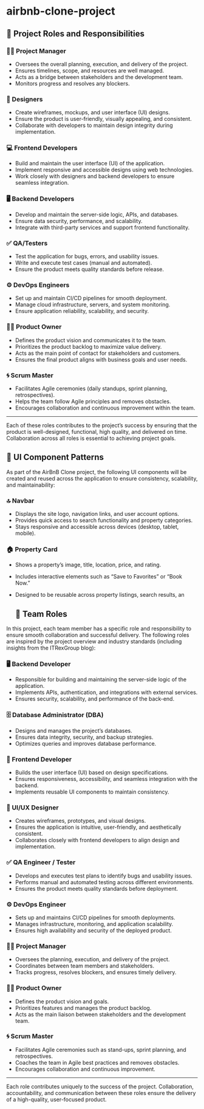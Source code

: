 # airbnb-clone-project
## 🚀 Project Roles and Responsibilities

### 👩‍💼 Project Manager
- Oversees the overall planning, execution, and delivery of the project.  
- Ensures timelines, scope, and resources are well managed.  
- Acts as a bridge between stakeholders and the development team.  
- Monitors progress and resolves any blockers.  

### 🎨 Designers
- Create wireframes, mockups, and user interface (UI) designs.  
- Ensure the product is user-friendly, visually appealing, and consistent.  
- Collaborate with developers to maintain design integrity during implementation.  

### 💻 Frontend Developers
- Build and maintain the user interface (UI) of the application.  
- Implement responsive and accessible designs using web technologies.  
- Work closely with designers and backend developers to ensure seamless integration.  

### 🖥️ Backend Developers
- Develop and maintain the server-side logic, APIs, and databases.  
- Ensure data security, performance, and scalability.  
- Integrate with third-party services and support frontend functionality.  

### ✅ QA/Testers
- Test the application for bugs, errors, and usability issues.  
- Write and execute test cases (manual and automated).  
- Ensure the product meets quality standards before release.  

### ⚙️ DevOps Engineers
- Set up and maintain CI/CD pipelines for smooth deployment.  
- Manage cloud infrastructure, servers, and system monitoring.  
- Ensure application reliability, scalability, and security.  

### 👨‍💼 Product Owner
- Defines the product vision and communicates it to the team.  
- Prioritizes the product backlog to maximize value delivery.  
- Acts as the main point of contact for stakeholders and customers.  
- Ensures the final product aligns with business goals and user needs.  

### 🌀 Scrum Master
- Facilitates Agile ceremonies (daily standups, sprint planning, retrospectives).  
- Helps the team follow Agile principles and removes obstacles.  
- Encourages collaboration and continuous improvement within the team.  

---

Each of these roles contributes to the project’s success by ensuring that the product is well-designed, functional, high quality, and delivered on time. Collaboration across all roles is essential to achieving project goals.  


## 🎨 UI Component Patterns

As part of the AirBnB Clone project, the following UI components will be created and reused across the application to ensure consistency, scalability, and maintainability:

### 🔝 Navbar
- Displays the site logo, navigation links, and user account options.  
- Provides quick access to search functionality and property categories.  
- Stays responsive and accessible across devices (desktop, tablet, mobile).  

### 🏠 Property Card
- Shows a property’s image, title, location, price, and rating.  
- Includes interactive elements such as “Save to Favorites” or “Book Now.”  
- Designed to be reusable across property listings, search results, an

  ## 👥 Team Roles

In this project, each team member has a specific role and responsibility to ensure smooth collaboration and successful delivery. The following roles are inspired by the project overview and industry standards (including insights from the ITRexGroup blog):

### 🖥️ Backend Developer
- Responsible for building and maintaining the server-side logic of the application.  
- Implements APIs, authentication, and integrations with external services.  
- Ensures security, scalability, and performance of the back-end.  

### 🗄️ Database Administrator (DBA)
- Designs and manages the project’s databases.  
- Ensures data integrity, security, and backup strategies.  
- Optimizes queries and improves database performance.  

### 🎨 Frontend Developer
- Builds the user interface (UI) based on design specifications.  
- Ensures responsiveness, accessibility, and seamless integration with the backend.  
- Implements reusable UI components to maintain consistency.  

### 📐 UI/UX Designer
- Creates wireframes, prototypes, and visual designs.  
- Ensures the application is intuitive, user-friendly, and aesthetically consistent.  
- Collaborates closely with frontend developers to align design and implementation.  

### ✅ QA Engineer / Tester
- Develops and executes test plans to identify bugs and usability issues.  
- Performs manual and automated testing across different environments.  
- Ensures the product meets quality standards before deployment.  

### ⚙️ DevOps Engineer
- Sets up and maintains CI/CD pipelines for smooth deployments.  
- Manages infrastructure, monitoring, and application scalability.  
- Ensures high availability and security of the deployed product.  

### 👩‍💼 Project Manager
- Oversees the planning, execution, and delivery of the project.  
- Coordinates between team members and stakeholders.  
- Tracks progress, resolves blockers, and ensures timely delivery.  

### 👨‍💼 Product Owner
- Defines the product vision and goals.  
- Prioritizes features and manages the product backlog.  
- Acts as the main liaison between stakeholders and the development team.  

### 🌀 Scrum Master
- Facilitates Agile ceremonies such as stand-ups, sprint planning, and retrospectives.  
- Coaches the team in Agile best practices and removes obstacles.  
- Encourages collaboration and continuous improvement.  

---

Each role contributes uniquely to the success of the project. Collaboration, accountability, and communication between these roles ensure the delivery of a high-quality, user-focused product.  


